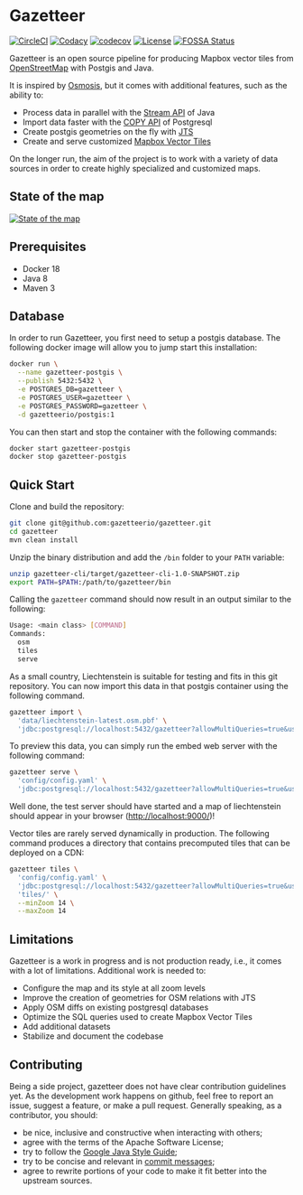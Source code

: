 # Gazetteer

[![CircleCI](https://circleci.com/gh/gazetteerio/gazetteer.svg?style=svg)](https://circleci.com/gh/gazetteerio/gazetteer)
[![Codacy](https://api.codacy.com/project/badge/Grade/9bb5efb0bea54a868cc70b0d9e564767)](https://app.codacy.com/app/bchapuis/gazetteer?utm_source=github.com&utm_medium=referral&utm_content=bchapuis/gazetteer&utm_campaign=Badge_Grade_Dashboard)
[![codecov](https://codecov.io/gh/gazetteerio/gazetteer/branch/master/graph/badge.svg)](https://codecov.io/gh/gazetteerio/gazetteer)
[![License](https://img.shields.io/badge/License-Apache%202.0-blue.svg)](https://opensource.org/licenses/Apache-2.0)
[![FOSSA Status](https://app.fossa.io/api/projects/git%2Bgithub.com%2Fgazetteerio%2Fgazetteer.svg?type=shield)](https://app.fossa.io/projects/git%2Bgithub.com%2Fgazetteerio%2Fgazetteer?ref=badge_shield)

Gazetteer is an open source pipeline for producing Mapbox vector tiles from [OpenStreetMap](https://www.openstreetmap.org) with Postgis and Java.

It is inspired by [Osmosis](https://github.com/openstreetmap/osmosis), but it comes with additional features, such as the ability to:
-   Process data in parallel with the [Stream API](https://docs.oracle.com/javase/8/docs/api/java/util/stream/package-summary.html) of Java
-   Import data faster with the [COPY API](https://www.postgresql.org/docs/11/sql-copy.html) of Postgresql
-   Create postgis geometries on the fly with [JTS](https://github.com/locationtech/jts)
-   Create and serve customized [Mapbox Vector Tiles](https://docs.mapbox.com/vector-tiles/specification/)

On the longer run, the aim of the project is to work with a variety of data sources in order to create highly specialized and customized maps.

## State of the map

[![State of the map](https://github.com/gazetteerio/gazetteer/raw/master/screenshots/2019-12-27.png)](https://www.gazetteer.io/)

## Prerequisites

-   Docker 18
-   Java 8
-   Maven 3

## Database

In order to run Gazetteer, you first need to setup a postgis database.
The following docker image will allow you to jump start this installation:

```bash
docker run \
  --name gazetteer-postgis \
  --publish 5432:5432 \
  -e POSTGRES_DB=gazetteer \
  -e POSTGRES_USER=gazetteer \
  -e POSTGRES_PASSWORD=gazetteer \
  -d gazetteerio/postgis:1
```

You can then start and stop the container with the following commands:

```bash
docker start gazetteer-postgis
docker stop gazetteer-postgis
```

## Quick Start

Clone and build the repository:

```bash
git clone git@github.com:gazetteerio/gazetteer.git
cd gazetteer
mvn clean install
```

Unzip the binary distribution and add the `/bin` folder to your `PATH` variable:

```bash
unzip gazetteer-cli/target/gazetteer-cli-1.0-SNAPSHOT.zip
export PATH=$PATH:/path/to/gazetteer/bin
```

Calling the `gazetteer` command should now result in an output similar to the following:

```bash
Usage: <main class> [COMMAND]
Commands:
  osm
  tiles
  serve
```

As a small country, Liechtenstein is suitable for testing and fits in this git repository. 
You can now import this data in that postgis container using the following command.

```bash
gazetteer import \
  'data/liechtenstein-latest.osm.pbf' \
  'jdbc:postgresql://localhost:5432/gazetteer?allowMultiQueries=true&user=gazetteer&password=gazetteer'
```

To preview this data, you can simply run the embed web server with the following command:

```bash
gazetteer serve \
  'config/config.yaml' \
  'jdbc:postgresql://localhost:5432/gazetteer?allowMultiQueries=true&user=gazetteer&password=gazetteer'
```

Well done, the test server should have started and a map of liechtenstein should appear in your browser ([http://localhost:9000/](http://localhost:8082/))!

Vector tiles are rarely served dynamically in production. The following command produces a directory that contains precomputed tiles that can be deployed on a CDN:

```bash
gazetteer tiles \
  'config/config.yaml' \
  'jdbc:postgresql://localhost:5432/gazetteer?allowMultiQueries=true&user=gazetteer&password=gazetteer' \
  'tiles/' \
  --minZoom 14 \
  --maxZoom 14
```

## Limitations

Gazetteer is a work in progress and is not production ready, i.e., it comes with a lot of limitations. 
Additional work is needed to: 
-   Configure the map and its style at all zoom levels
-   Improve the creation of geometries for OSM relations with JTS
-   Apply OSM diffs on existing postgresql databases
-   Optimize the SQL queries used to create Mapbox Vector Tiles
-   Add additional datasets
-   Stabilize and document the codebase


## Contributing

Being a side project, gazetteer does not have clear contribution guidelines yet.
As the development work happens on github, feel free to report an issue, suggest a feature, or make a pull request.
Generally speaking, as a contributor, you should:
-   be nice, inclusive and constructive when interacting with others;
-   agree with the terms of the Apache Software License;
-   try to follow the [Google Java Style Guide](https://google.github.io/styleguide/javaguide.html);
-   try to be concise and relevant in [commit messages](https://chris.beams.io/posts/git-commit/);
-   agree to rewrite portions of your code to make it fit better into the upstream sources.
